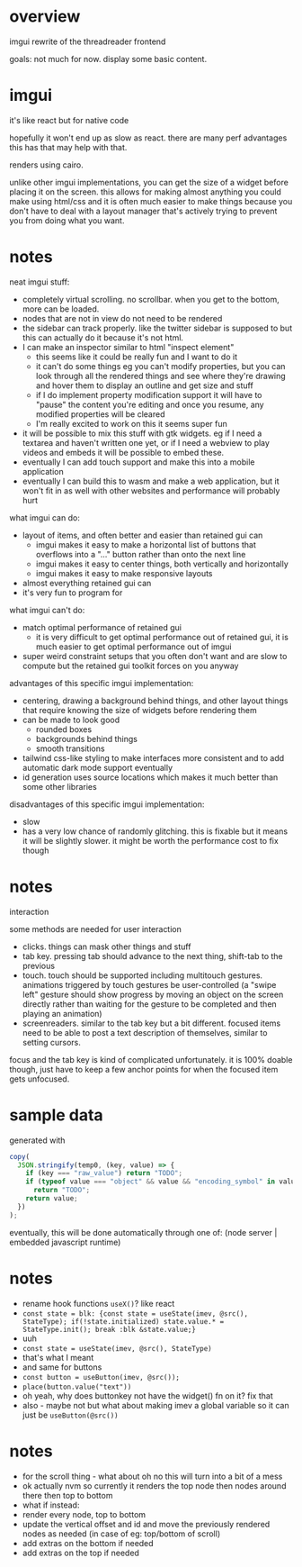 # overview

imgui rewrite of the threadreader frontend

goals: not much for now. display some basic content.

# imgui

it's like react but for native code

hopefully it won't end up as slow as react. there are many perf advantages this has that may help with that.

renders using cairo.

unlike other imgui implementations, you can get the size of a widget before placing it on the screen. this allows for making
almost anything you could make using html/css and it is often much easier to make things because you don't have to deal with
a layout manager that's actively trying to prevent you from doing what you want.

# notes

neat imgui stuff:

- completely virtual scrolling. no scrollbar. when you get to the bottom, more can be loaded.
- nodes that are not in view do not need to be rendered
- the sidebar can track properly. like the twitter sidebar is supposed to but this can actually do it because it's not html.
- I can make an inspector similar to html "inspect element"
  - this seems like it could be really fun and I want to do it
  - it can't do some things eg you can't modify properties, but you can look through all the rendered things and see where they're
    drawing and hover them to display an outline and get size and stuff
  - if I do implement property modification support it will have to "pause" the content you're editing and once you resume, any
    modified properties will be cleared
  - I'm really excited to work on this it seems super fun
- it will be possible to mix this stuff with gtk widgets. eg if I need a textarea and haven't written one yet, or if I need
  a webview to play videos and embeds it will be possible to embed these.
- eventually I can add touch support and make this into a mobile application
- eventually I can build this to wasm and make a web application, but it won't fit in as well with other websites and performance
  will probably hurt

what imgui can do:

- layout of items, and often better and easier than retained gui can
  - imgui makes it easy to make a horizontal list of buttons that overflows into a "…" button rather than onto the next line
  - imgui makes it easy to center things, both vertically and horizontally
  - imgui makes it easy to make responsive layouts
- almost everything retained gui can
- it's very fun to program for

what imgui can't do:

- match optimal performance of retained gui
  - it is very difficult to get optimal performance out of retained gui, it is much easier to get optimal performance out of imgui
- super weird constraint setups that you often don't want and are slow to compute but the retained gui toolkit forces on you anyway

advantages of this specific imgui implementation:

- centering, drawing a background behind things, and other layout things that require knowing the size of widgets before rendering them
- can be made to look good
  - rounded boxes
  - backgrounds behind things
  - smooth transitions
- tailwind css-like styling to make interfaces more consistent and to add automatic dark mode support eventually
- id generation uses source locations which makes it much better than some other libraries

disadvantages of this specific imgui implementation:

- slow
- has a very low chance of randomly glitching. this is fixable but it means it will be slightly slower. it might be worth the
  performance cost to fix though

# notes

interaction

some methods are needed for user interaction

- clicks. things can mask other things and stuff
- tab key. pressing tab should advance to the next thing, shift-tab to the previous
- touch. touch should be supported including multitouch gestures. animations triggered by touch gestures be user-controlled
  (a "swipe left" gesture should show progress by moving an object on the screen directly rather than waiting for the gesture
  to be completed and then playing an animation)
- screenreaders. similar to the tab key but a bit different. focused items need to be able to post a text description of
  themselves, similar to setting cursors.

focus and the tab key is kind of complicated unfortunately. it is 100% doable though, just have to keep a few anchor points for
when the focused item gets unfocused.

# sample data

generated with

```js
copy(
  JSON.stringify(temp0, (key, value) => {
    if (key === "raw_value") return "TODO";
    if (typeof value === "object" && value && "encoding_symbol" in value)
      return "TODO";
    return value;
  })
);
```

eventually, this will be done automatically through one of: (node server | embedded javascript runtime)

# notes

- rename hook functions `useX()`? like react
- `const state = blk: {const state = useState(imev, @src(), StateType); if(!state.initialized) state.value.* = StateType.init(); break :blk &state.value;}`
- uuh
- `const state = useState(imev, @src(), StateType)`
- that's what I meant
- and same for buttons
- `const button = useButton(imev, @src());`
- `place(button.value("text"))`
- oh yeah, why does buttonkey not have the widget() fn on it? fix that
- also - maybe not but what about making imev a global variable so it can just be `useButton(@src())`

# notes

- for the scroll thing - what about oh no this will turn into a bit of a mess
- ok actually nvm so currently it renders the top node then nodes around there then top to bottom
- what if instead:
- render every node, top to bottom
- update the vertical offset and id and move the previously rendered nodes as needed (in case of eg: top/bottom of scroll)
- add extras on the bottom if needed
- add extras on the top if needed
